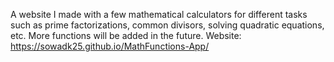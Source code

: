 A website I made with a few mathematical calculators for different tasks such as prime factorizations, common divisors, solving quadratic equations, etc. More functions will be added in the future.
Website: https://sowadk25.github.io/MathFunctions-App/
